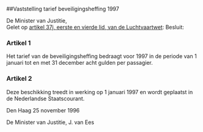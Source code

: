 <meta http-equiv='Content-Type' content='text/html; charset=utf-8' />

##Vaststelling tarief beveiligingsheffing 1997

De Minister van Justitie,  
Gelet op [artikel 37j, eerste en vierde lid, van de Luchtvaartwet](../../../../../../wet/luchtvaartwet/BWBR0002267/README.md):
Besluit:     

### Artikel  1  

Het tarief van de beveiligingsheffing bedraagt voor 1997 in de periode van 1 januari tot en met 31 december acht gulden per passagier.  

### Artikel  2  

Deze beschikking treedt in werking op 1 januari 1997 en wordt geplaatst in de Nederlandse Staatscourant. 

Den Haag 
25 november 1996    

De 
Minister van Justitie, 
J. van  Ees      
